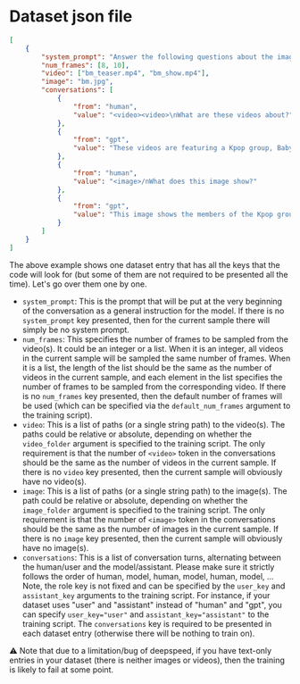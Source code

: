 # Dataset json file

```json
[
    {
        "system_prompt": "Answer the following questions about the image and video.",
        "num_frames": [8, 10],
        "video": ["bm_teaser.mp4", "bm_show.mp4"],
        "image": "bm.jpg",
        "conversations": [
            {
                "from": "human",
                "value": "<video><video>\nWhat are these videos about?"
            },
            {
                "from": "gpt",
                "value": "These videos are featuring a Kpop group, BabyMonster."
            },
            {
                "from": "human",
                "value": "<image>/nWhat does this image show?"
            },
            {
                "from": "gpt",
                "value": "This image shows the members of the Kpop group BabyMonster."
            }
        ]
    }
]
```

The above example shows one dataset entry that has all the keys that the code will look for (but some of them are not required to be presented all the time). Let's go over them one by one.

- `system_prompt`: This is the prompt that will be put at the very beginning of the conversation as a general instruction for the model. If there is no `system_prompt` key presented, then for the current sample there will simply be no system prompt.
- `num_frames`: This specifies the number of frames to be sampled from the video(s). It could be an integer or a list. When it is an integer, all videos in the current sample will be sampled the same number of frames. When it is a list, the length of the list should be the same as the number of videos in the current sample, and each element in the list specifies the number of frames to be sampled from the corresponding video. If there is no `num_frames` key presented, then the default number of frames will be used (which can be specified via the `default_num_frames` argument to the training script).
- `video`: This is a list of paths (or a single string path) to the video(s). The paths could be relative or absolute, depending on whether the `video_folder` argument is specified to the training script. The only requirement is that the number of `<video>` token in the conversations should be the same as the number of videos in the current sample. If there is no `video` key presented, then the current sample will obviously have no video(s).
- `image`: This is a list of paths (or a single string path) to the image(s). The path could be relative or absolute, depending on whether the `image_folder` argument is specified to the training script. The only requirement is that the number of `<image>` token in the conversations should be the same as the number of images in the current sample. If there is no `image` key presented, then the current sample will obviously have no image(s).
- `conversations`: This is a list of conversation turns, alternating between the human/user and the model/assistant. Please make sure it strictly follows the order of human, model, human, model, human, model, ... Note, the role key is not fixed and can be specified by the `user_key` and `assistant_key` arguments to the training script. For instance, if your dataset uses "user" and "assistant" instead of "human" and "gpt", you can specify `user_key="user"` and `assistant_key="assistant"` to the training script. The `conversations` key is required to be presented in each dataset entry (otherwise there will be nothing to train on).


:warning: Note that due to a limitation/bug of deepspeed, if you have text-only entries in your dataset (there is neither images or videos), then the training is likely to fail at some point.